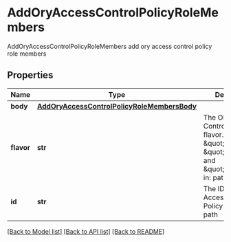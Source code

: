 # AddOryAccessControlPolicyRoleMembers

AddOryAccessControlPolicyRoleMembers add ory access control policy role members
## Properties
Name | Type | Description | Notes
------------ | ------------- | ------------- | -------------
**body** | [**AddOryAccessControlPolicyRoleMembersBody**](AddOryAccessControlPolicyRoleMembersBody.md) |  | [optional] 
**flavor** | **str** | The ORY Access Control Policy flavor. Can be \&quot;regex\&quot;, \&quot;glob\&quot;, and \&quot;exact\&quot;.  in: path | 
**id** | **str** | The ID of the ORY Access Control Policy Role.  in: path | 

[[Back to Model list]](../README.md#documentation-for-models) [[Back to API list]](../README.md#documentation-for-api-endpoints) [[Back to README]](../README.md)


